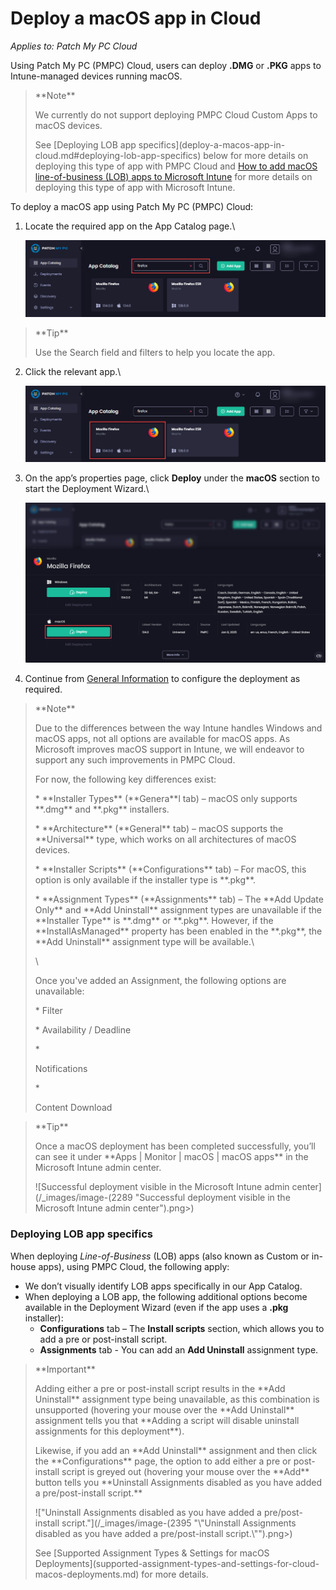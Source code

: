 # Deploy a macOS app in Cloud

_Applies to: Patch My PC Cloud_

Using Patch My PC (PMPC) Cloud, users can deploy **.DMG** or **.PKG** apps to Intune-managed devices running macOS.

> \*\*Note\*\*
>
> We currently do not support deploying PMPC Cloud Custom Apps to macOS devices.
>
> See \[Deploying LOB app specifics]\(deploy-a-macos-app-in-cloud.md#deploying-lob-app-specifics) below for more details on deploying this type of app with PMPC Cloud and [How to add macOS line-of-business (LOB) apps to Microsoft Intune](https://learn.microsoft.com/en-us/mem/intune/apps/lob-apps-macos) for more details on deploying this type of app with Microsoft Intune.

To deploy a macOS app using Patch My PC (PMPC) Cloud:

1.  Locate the required app on the App Catalog page.\\

    ![Locating the app to be deployed](/_images/image-(2285).png)

> \*\*Tip\*\*
>
> Use the Search field and filters to help you locate the app.

2.  Click the relevant app.\\

    ![Clicking the relevant app](/_images/image-(2286).png)
3.  On the app’s properties page, click **Deploy** under the **macOS** section to start the Deployment Wizard.\\

    ![Clicking "Deploy" under the "macOS" section](/_images/image-(291).png)
4. Continue from [General Information](../cloud-deployments/deploying-an-app-using-cloud/cloud-general-information-deployment-tab.md) to configure the deployment as required.

> \*\*Note\*\*
>
> Due to the differences between the way Intune handles Windows and macOS apps, not all options are available for macOS apps. As Microsoft improves macOS support in Intune, we will endeavor to support any such improvements in PMPC Cloud.
>
> For now, the following key differences exist:
>
> \* \*\*Installer Types\*\* (\*\*Genera\*\*l tab) – macOS only supports \*\*.dmg\*\* and \*\*.pkg\*\* installers.
>
> \* \*\*Architecture\*\* (\*\*General\*\* tab) – macOS supports the \*\*Universal\*\* type, which works on all architectures of macOS devices.
>
> \* \*\*Installer Scripts\*\* (\*\*Configurations\*\* tab) – For macOS, this option is only available if the installer type is \*\*.pkg\*\*.
>
> \* \*\*Assignment Types\*\* (\*\*Assignments\*\* tab) – The \*\*Add Update Only\*\* and \*\*Add Uninstall\*\* assignment types are unavailable if the \*\*Installer Type\*\* is \*\*.dmg\*\* or \*\*.pkg\*\*. However, if the \*\*InstallAsManaged\*\* property has been enabled in the \*\*.pkg\*\*, the \*\*Add Uninstall\*\* assignment type will be available.\\
>
> \\
>
> Once you've added an Assignment, the following options are unavailable:
>
> \* Filter
>
> \* Availability / Deadline
>
> \*
>
> Notifications
>
> \*
>
> Content Download

> \*\*Tip\*\*
>
> Once a macOS deployment has been completed successfully, you’ll can see it under \*\*Apps | Monitor | macOS | macOS apps\*\* in the Microsoft Intune admin center.
>
> !\[Successful deployment visible in the Microsoft Intune admin center]\(/\_images/image-(2289 "Successful deployment visible in the Microsoft Intune admin center").png>)

### Deploying LOB app specifics

When deploying _Line-of-Business_ (LOB) apps (also known as Custom or in-house apps), using PMPC Cloud, the following apply:

* We don’t visually identify LOB apps specifically in our App Catalog.
* When deploying a LOB app, the following additional options become available in the Deployment Wizard (even if the app uses a **.pkg** installer):
  * **Configurations** tab – The **Install scripts** section, which allows you to add a pre or post-install script.
  * **Assignments** tab - You can add an **Add Uninstall** assignment type.

> \*\*Important\*\*
>
> Adding either a pre or post-install script results in the \*\*Add Uninstall\*\* assignment type being unavailable, as this combination is unsupported (hovering your mouse over the \*\*Add Uninstall\*\* assignment tells you that \*\*Adding a script will disable uninstall assignments for this deployment\*\*).
>
> Likewise, if you add an \*\*Add Uninstall\*\* assignment and then click the \*\*Configurations\*\* page, the option to add either a pre or post-install script is greyed out (hovering your mouse over the \*\*Add\*\* button tells you \*\*Uninstall Assignments disabled as you have added a pre/post-install script.\*\*
>
> !\["Uninstall Assignments disabled as you have added a pre/post-install script."]\(/\_images/image-(2395 "\\"Uninstall Assignments disabled as you have added a pre/post-install script.\\"").png>)
>
> See \[Supported Assignment Types & Settings for macOS Deployments]\(supported-assignment-types-and-settings-for-cloud-macos-deployments.md) for more details.
